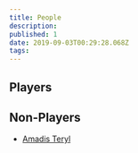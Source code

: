 ```yaml
---
title: People
description: 
published: 1
date: 2019-09-03T00:29:28.068Z
tags: 
---
```


## Players

## Non-Players
* [Amadis Teryl](/people/amadis-teryl)